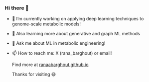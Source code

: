 ### Hi there 👋

- 🔭 I’m currently working on applying deep learning techniques to genome-scale metabolic models!
- 🌱 Also learning more about generative and graph ML methods 
- 💬 Ask me about ML in metabolic engineering!
- 📫 How to reach me: X (rana_barghout) or email!

  Find more at [ranaabarghout.github.io](https://ranaabarghout.github.io/)

  Thanks for visiting 😄
<!--
**ranaabarghout/ranaabarghout** is a ✨ _special_ ✨ repository because its `README.md` (this file) appears on your GitHub profile.

Here are some ideas to get you started:

- 🔭 I’m currently working on ...
- 🌱 I’m currently learning ...
- 👯 I’m looking to collaborate on ...
- 🤔 I’m looking for help with ...
- 💬 Ask me about ...
- 📫 How to reach me: ...
- 😄 Pronouns: ...
- ⚡ Fun fact: ...
-->
